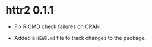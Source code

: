 # httr2 0.1.1

* Fix R CMD check failures on CRAN

* Added a `NEWS.md` file to track changes to the package.
